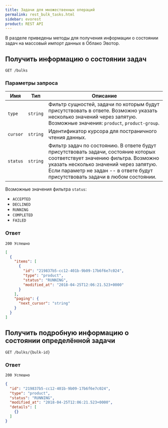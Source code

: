 ```yaml
---
title: Задачи для множественных операций
permalink: rest_bulk_tasks.html
sidebar: evorest
product: REST API
---
```


В разделе приведены методы для получения информации о состоянии задач на массовый импорт данных в Облако Эвотор.

## Получить информацию о состоянии задач

    GET /bulks

### Параметры запроса

Имя  | Тип  | Описание
-----|------|--------------
`type`| `string` |  Фильтр сущностей, задачи по которым будут присутствовать в ответе. Возможно указать несколько значений через запятую. Возможные значения: `product`, `product-group`.
`cursor`| `string` | Идентификатор курсора для постраничного чтения данных.
`status`| `string` |  Фильтр задач по состоянию. В ответе будут присутствовать задачи, состояние которых соответствует значению фильтра. Возможно указать несколько значений через запятую. Если параметр не задан -- в ответе будут присутствовать задачи в любом состоянии.

Возможные значения фильтра `status`:

* `ACCEPTED`
* `DECLINED`
* `RUNNING`
* `COMPLETED`
* `FAILED`



### Ответ

```
200 Успешно
```

```json
[
  {
    "items": [
      {
        "id": "219837b5-cc12-401b-9b09-17b6f6e7c024",
        "type": "product",
        "status": "RUNNING",
        "modified_at": "2018-04-25T12:06:21.523+0000"
      }
    ],
    "paging": {
      "next_cursor": "string"
    }
  }
]
```

## Получить подробную информацию о состоянии определённой задачи

    GET /bulks/{bulk-id}

### Ответ

```
200 Успешно
```

```json
{
  "id": "219837b5-cc12-401b-9b09-17b6f6e7c024",
  "type": "product",
  "status": "RUNNING",
  "modified_at": "2018-04-25T12:06:21.523+0000",
  "details": [
    {}
  ]
}
```
